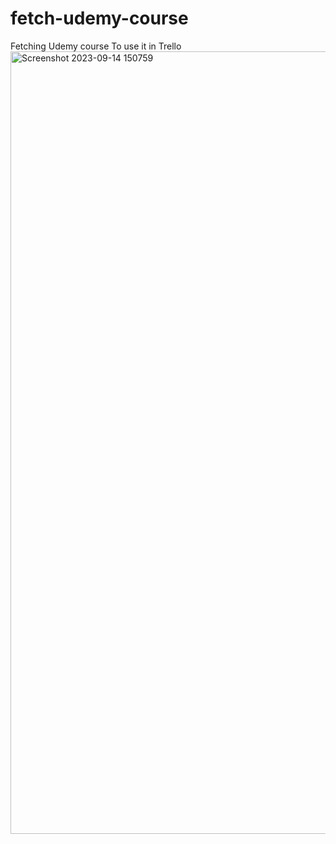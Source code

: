 # fetch-udemy-course
Fetching Udemy course To use it in Trello 
<img width="1252" alt="Screenshot 2023-09-14 150759" src="https://github.com/eng-zeyad-hany/fetch-udemy-course/assets/110078366/d2359e7c-aca4-4c06-81fc-48f6bae916a0">

